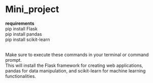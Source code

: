 # Mini_project

<b>requirements</b>
<br>
pip install Flask
<br>
pip install pandas
<br>
pip install scikit-learn
<br>
<br>
<p>Make sure to execute these commands in your terminal or command prompt.
<br>
This will install the Flask framework for creating web applications,<br> pandas for data manipulation,
and scikit-learn for machine learning functionalities.</p>

